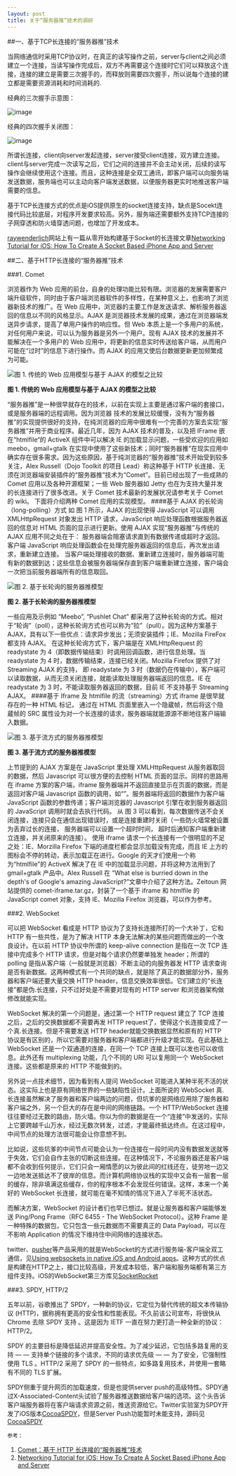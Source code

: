 ```yaml
---
layout: post
title: 关于“服务器推”技术的调研
---
```


##一、基于TCP长连接的“服务器推”技术

当网络通信时采用TCP协议时，在真正的读写操作之前，server与client之间必须建立一个连接，当读写操作完成后，双方不再需要这个连接时它们可以释放这个连接，连接的建立是需要三次握手的，而释放则需要四次握手，所以说每个连接的建立都是需要资源消耗和时间消耗的.

经典的三次握手示意图：

![image](http://pic002.cnblogs.com/images/2011/305779/2011062613192683.jpg)

经典的四次握手关闭图：

![image](http://pic002.cnblogs.com/images/2011/305779/2011062613210341.jpg)

所谓长连接，client向server发起连接，server接受client连接，双方建立连接。client与server完成一次读写之后，它们之间的连接并不会主动关闭，后续的读写操作会继续使用这个连接。而且，这种连接是全双工通讯，即客户端可以向服务端发送数据，服务端也可以主动向客户端发送数据，以便服务器更实时地推送客户端需要的信息。

基于TCP长连接方式的优点是iOS提供原生的socket连接支持，缺点是Socekt连接代码比较底层，对程序开发要求较高。另外，服务端还需要额外支持TCP连接的子网穿透和防火墙穿透问题，也增加了开发成本。

[raywenderlich](http://www.raywenderlich.com)网站上有一篇从零开始构建基于Socket的长连接文章[Networking Tutorial for iOS: How To Create A Socket Based iPhone App and Server](http://www.raywenderlich.com/3932/networking-tutorial-for-ios-how-to-create-a-socket-based-iphone-app-and-server)

##二、基于HTTP长连接的“服务器推”技术

###1. Comet

浏览器作为 Web 应用的前台，自身的处理功能比较有限。浏览器的发展需要客户端升级软件，同时由于客户端浏览器软件的多样性，在某种意义上，也影响了浏览器新技术的推广。在 Web 应用中，浏览器的主要工作是发送请求、解析服务器返回的信息以不同的风格显示。AJAX 是浏览器技术发展的成果，通过在浏览器端发送异步请求，提高了单用户操作的响应性。但 Web 本质上是一个多用户的系统，对任何用户来说，可以认为服务器是另外一个用户。现有 AJAX 技术的发展并不能解决在一个多用户的 Web 应用中，将更新的信息实时传送给客户端，从而用户可能在“过时”的信息下进行操作。而 AJAX 的应用又使后台数据更新更加频繁成为可能。

![图 1. 传统的 Web 应用模型与基于 AJAX 的模型之比较](http://www.ibm.com/developerworks/cn/web/wa-lo-comet/fig001.jpg) 

**图 1. 传统的 Web 应用模型与基于 AJAX 的模型之比较**

“服务器推”是一种很早就存在的技术，以前在实现上主要是通过客户端的套接口，或是服务器端的远程调用。因为浏览器
技术的发展比较缓慢，没有为“服务器推”的实现提供很好的支持，在纯浏览器的应用中很难有一个完善的方案去实现“服务器推”并用于商业程序。最近几年，因为 AJAX 技术的普及，以及把 IFrame 嵌在“htmlfile“的 ActiveX 组件中可以解决 IE 的加载显示问题，一些受欢迎的应用如 meebo，gmail+gtalk 在实现中使用了这些新技术；同时“服务器推”在现实应用中确实存在很多需求。因为这些原因，基于纯浏览器的“服务器推”技术开始受到较多关注，Alex Russell（Dojo Toolkit 的项目 Lead）称这种基于 HTTP 长连接、无须在浏览器端安装插件的“服务器推”技术为“Comet”。目前已经出现了一些成熟的 Comet 应用以及各种开源框架；一些 Web 服务器如 Jetty 也在为支持大量并发的长连接进行了很多改进。关于 Comet 技术最新的发展状况请参考关于 Comet 的 wiki。
下面将介绍两种 Comet 应用的实现模型。
####基于 AJAX 的长轮询（long-polling）方式
如 图 1 所示，AJAX 的出现使得 JavaScript 可以调用 XMLHttpRequest 对象发出 HTTP 请求，JavaScript 响应处理函数根据服务器返回的信息对 HTML 页面的显示进行更新。使用 AJAX 实现“服务器推”与传统的 AJAX 应用不同之处在于：
服务器端会阻塞请求直到有数据传递或超时才返回。
客户端 JavaScript 响应处理函数会在处理完服务器返回的信息后，再次发出请求，重新建立连接。
当客户端处理接收的数据、重新建立连接时，服务器端可能有新的数据到达；这些信息会被服务器端保存直到客户端重新建立连接，客户端会一次把当前服务器端所有的信息取回。

![图 2. 基于长轮询的服务器推模型](http://www.ibm.com/developerworks/cn/web/wa-lo-comet/fig002.jpg)

**图 2. 基于长轮询的服务器推模型**

一些应用及示例如 “Meebo”, “Pushlet Chat” 都采用了这种长轮询的方式。相对于“轮询”（poll），这种长轮询方式也可以称为“拉”（pull）。因为这种方案基于 AJAX，具有以下一些优点：请求异步发出；无须安装插件；IE、Mozilla FireFox 都支持 AJAX。
在这种长轮询方式下，客户端是在 XMLHttpRequest 的 readystate 为 4（即数据传输结束）时调用回调函数，进行信息处理。当 readystate 为 4 时，数据传输结束，连接已经关闭。Mozilla Firefox 提供了对 Streaming AJAX 的支持， 即 readystate 为 3 时（数据仍在传输中），客户端可以读取数据，从而无须关闭连接，就能读取处理服务器端返回的信息。IE 在 readystate 为 3 时，不能读取服务器返回的数据，目前 IE 不支持基于 Streaming AJAX。
####基于 Iframe 及 htmlfile 的流（streaming）方式
iframe 是很早就存在的一种 HTML 标记， 通过在 HTML 页面里嵌入一个隐蔵帧，然后将这个隐蔵帧的 SRC 属性设为对一个长连接的请求，服务器端就能源源不断地往客户端输入数据。

![图 3. 基于流方式的服务器推模型](http://www.ibm.com/developerworks/cn/web/wa-lo-comet/fig003.jpg)

**图 3. 基于流方式的服务器推模型**

上节提到的 AJAX 方案是在 JavaScript 里处理 XMLHttpRequest 从服务器取回的数据，然后 Javascript 可以很方便的去控制 HTML 页面的显示。同样的思路用在 iframe 方案的客户端，iframe 服务器端并不返回直接显示在页面的数据，而是返回对客户端 Javascript 函数的调用，如“<script type="text/javascript">js_func(“data from server ”)</script>”。服务器端将返回的数据作为客户端 JavaScript 函数的参数传递；客户端浏览器的 Javascript 引擎在收到服务器返回的 JavaScript 调用时就会去执行代码。
从 图 3 可以看到，每次数据传送不会关闭连接，连接只会在通信出现错误时，或是连接重建时关闭（一些防火墙常被设置为丢弃过长的连接， 服务器端可以设置一个超时时间， 超时后通知客户端重新建立连接，并关闭原来的连接）。
使用 iframe 请求一个长连接有一个很明显的不足之处：IE、Morzilla Firefox 下端的进度栏都会显示加载没有完成，而且 IE 上方的图标会不停的转动，表示加载正在进行。Google 的天才们使用一个称为“htmlfile”的 ActiveX 解决了在 IE 中的加载显示问题，并将这种方法用到了 gmail+gtalk 产品中。Alex Russell 在 “What else is burried down in the depth's of Google's amazing JavaScript?”文章中介绍了这种方法。Zeitoun 网站提供的 comet-iframe.tar.gz，封装了一个基于 iframe 和 htmlfile 的 JavaScript comet 对象，支持 IE、Mozilla Firefox 浏览器，可以作为参考。

###2. WebSocket 

可以把 WebSocket 看成是 HTTP 协议为了支持长连接所打的一个大补丁，它和 HTTP 有一些共性，是为了解决 HTTP 本身无法解决的某些问题而做出的一个改良设计。在以前 HTTP 协议中所谓的 keep-alive connection 是指在一次 TCP 连接中完成多个 HTTP 请求，但是对每个请求仍然要单独发 header；所谓的 polling 是指从客户端（一般就是浏览器）不断主动的向服务器发 HTTP 请求查询是否有新数据。这两种模式有一个共同的缺点，就是除了真正的数据部分外，服务器和客户端还要大量交换 HTTP header，信息交换效率很低。它们建立的“长连接”都是伪.长连接，只不过好处是不需要对现有的 HTTP server 和浏览器架构做修改就能实现。

WebSocket 解决的第一个问题是，通过第一个 HTTP request 建立了 TCP 连接之后，之后的交换数据都不需要再发 HTTP request了，使得这个长连接变成了一个真.长连接。但是不需要发送 HTTP header就能交换数据显然和原有的 HTTP 协议是有区别的，所以它需要对服务器和客户端都进行升级才能实现。在此基础上 WebSocket 还是一个双通道的连接，在同一个 TCP 连接上既可以发也可以收信息。此外还有 multiplexing 功能，几个不同的 URI 可以复用同一个 WebSocket 连接。这些都是原来的 HTTP 不能做到的。

另外说一点技术细节，因为看到有人提问 WebSocket 可能进入某种半死不活的状态。这实际上也是原有网络世界的一些缺陷性设计。上面所说的 WebSocket 真.长连接虽然解决了服务器和客户端两边的问题，但坑爹的是网络应用除了服务器和客户端之外，另一个巨大的存在是中间的网络链路。一个 HTTP/WebSocket 连接往往要经过无数的路由，防火墙。你以为你的数据是在一个“连接”中发送的，实际上它要跨越千山万水，经过无数次转发，过滤，才能最终抵达终点。在这过程中，中间节点的处理方法很可能会让你意想不到。

比如说，这些坑爹的中间节点可能会认为一份连接在一段时间内没有数据发送就等于失效，它们会自作主张的切断这些连接。在这种情况下，不论服务器还是客户端都不会收到任何提示，它们只会一厢情愿的以为彼此间的红线还在，徒劳地一边又一边地发送抵达不了彼岸的信息。而计算机网络协议栈的实现中又会有一层套一层的缓存，除非填满这些缓存，你的程序根本不会发现任何错误。这样，本来一个美好的 WebSocket 长连接，就可能在毫不知情的情况下进入了半死不活状态。

而解决方案，WebSocket 的设计者们也早已想过。就是让服务器和客户端能够发送 Ping/Pong Frame（RFC 6455 - The WebSocket Protocol）。这种 Frame 是一种特殊的数据包，它只包含一些元数据而不需要真正的 Data Payload，可以在不影响 Application 的情况下维持住中间网络的连接状态。

twitter、[pusher](https://pusher.com/)等产品采用的就是WebSocket的方式进行服务端-客户端全双工通信，见[Using websockets in native iOS and Android apps](http://www.elabs.se/blog/66-using-websockets-in-native-ios-and-android-apps)。这种方式的优点是构建在HTTP之上，接口比较高级，开发成本较低，客户端和服务端都有第三方组件支持。iOS的WebSocket第三方库见[SocketRocket](https://github.com/square/SocketRocket)

###3. SPDY, HTTP/2

五年以前，谷歌推出了 SPDY，一种新的协议，它定位为替代传统的超文本传输协议 (HTTP)，据称拥有更高的安全性和性能表现。不久前该公司宣布，将很快从 Chrome 去除 SPDY 支持 。这是因为 IETF 一直在努力更打造一种全新的协议：HTTP/2。

SPDY 的主要目标是降低延迟并提高安全性。为了减少延迟，它包括多路复用的支持 — — 支持单个链接的多个请求，不同的请求优先级 — — 为了安全，它强制性使用 TLS 。HTTP/2 采用了 SPDY 的一些特点，如多路复用技术，并使用一套略有不同的 TLS 扩展。

SPDY侧重于提升网页的加载速度，但是也提供server push的高级特性。SPDY通过X-Associated-Content头试验了服务器推送数据给客户端的选项。这个头告诉客户端服务器将在客户端请求资源之前，推送资源给它。Twitter实验室为SPDY开发了iOS版本[CocoaSPDY](https://blog.twitter.com/2013/cocoaspdy-spdy-for-ios-os-x)，但是Server Push功能暂时未能支持，源码见[CocoaSPDY](https://github.com/twitter/CocoaSPDY)


`参考：`

1. [Comet：基于 HTTP 长连接的“服务器推”技术](https://www.ibm.com/developerworks/cn/web/wa-lo-comet/)
2. [Networking Tutorial for iOS: How To Create A Socket Based iPhone App and Server](http://www.raywenderlich.com/3932/networking-tutorial-for-ios-how-to-create-a-socket-based-iphone-app-and-server) 
